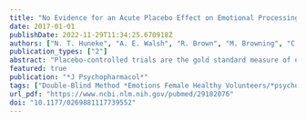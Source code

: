 ```yaml
---
title: "No Evidence for an Acute Placebo Effect on Emotional Processing in Healthy Volunteers"
date: 2017-01-01
publishDate: 2022-11-29T11:34:25.670918Z
authors: ["N. T. Huneke", "A. E. Walsh", "R. Brown", "M. Browning", "C. J. Harmer"]
publication_types: ["2"]
abstract: "Placebo-controlled trials are the gold standard measure of efficacy in the development of new treatments for depression. However, the large placebo effects associated with standard measures of subjective symptoms reduce the sensitivity of such trials to detect antidepressant effects. There is a need to develop novel efficacy markers that are resistant to placebo effects. Measures of emotional processing, known to be sensitive to antidepressant treatment, may be such a marker, although the effect of an acute placebo treatment on these measures remains unclear. We assessed the influence of placebo on a validated battery of emotional processing tasks, the Emotional Test Battery (ETB), in healthy participants. Participants were informed they might receive the antidepressant drug bupropion, placebo or no treatment, with placebo effect being estimated as the difference between the placebo and no treatment groups. We found no significant difference between these groups on measures of emotional processing. There was also no effect of subjective treatment expectancy on performance in the tasks. This suggests that the ETB might be a useful tool for Phase I trials assessing novel antidepressant agents against placebo."
featured: true
publication: "*J Psychopharmacol*"
tags: ["Double-Blind Method *Emotions Female Healthy Volunteers/*psychology Humans Male Neuropsychological Tests *Placebo Effect Young Adult *Placebo *depression *emotional processing *placebo response"]
url_pdf: "https://www.ncbi.nlm.nih.gov/pubmed/29182076"
doi: "10.1177/0269881117739552"
---
```


